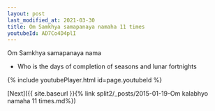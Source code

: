 ```yaml
---
layout: post
last_modified_at: 2021-03-30
title: Om Samkhya samapanaya namaha 11 times
youtubeId: AD7Co4D4plI
---
```

 
 
Om Samkhya samapanaya nama 
 
 -  Who is the days of completion of seasons and lunar fortnights 
 
  
 
  
 
 
 
 
 
 


{% include youtubePlayer.html id=page.youtubeId %}
 
[Next]({{ site.baseurl }}{% link  split2/_posts/2015-01-19-Om kalabhyo namaha 11 times.md%})
 

